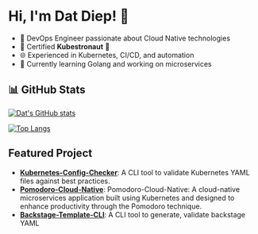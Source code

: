 # Hi, I'm Dat Diep! 👋

- 🚀 DevOps Engineer passionate about Cloud Native technologies
- 🎯 Certified **Kubestronaut** 🚀
- 🌐 Experienced in Kubernetes, CI/CD, and automation
- 🌱 Currently learning Golang and working on microservices

## 📊 GitHub Stats
[![Dat's GitHub stats](https://github-readme-stats.vercel.app/api?username=NineKama&show_icons=true&theme=radical)](https://github.com/anuraghazra/github-readme-stats)

[![Top Langs](https://github-readme-stats.vercel.app/api/top-langs/?username=NineKama&layout=compact&theme=radical)](https://github.com/anuraghazra/github-readme-stats)

## Featured Project
- **[Kubernetes-Config-Checker](https://github.com/NineKama/Kubernetes-Config-Checker)**: A CLI tool to validate Kubernetes YAML files against best practices.
- **[Pomodoro-Cloud-Native](https://github.com/NineKama/pomodoro-cloud-native/)**: Pomodoro-Cloud-Native: A cloud-native microservices application built using Kubernetes and designed to enhance productivity through the Pomodoro technique.
- **[Backstage-Template-CLI](https://github.com/NineKama/backstage-template-cli)**: A CLI tool to generate, validate backstage YAML
